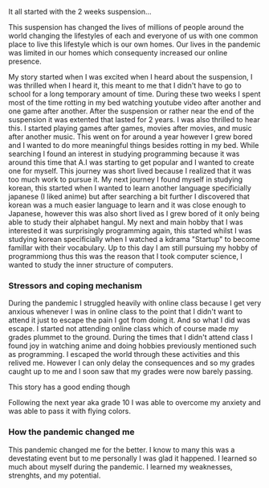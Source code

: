 
It all started with the 2 weeks suspension...

This suspension has changed the lives of millions of people around the world changing the lifestyles of each and everyone of us with one common place to live this lifestyle which is our own homes. Our lives in the pandemic was limited in our homes which consequenty increased our online presence. 

My story started when I was excited when I heard about the suspension, I was thrilled when I heard it, this meant to me that I didn't have to go to school for a long temporary amount of time. During these two weeks I spent most of the time rotting in my bed watching youtube video after another and one game after another. After the suspension or rather near the end of the suspension it was extented that lasted for 2 years. I was also thrilled to hear this. I started playing games after games, movies after movies, and music after another music. This went on for around a year however I grew bored and I wanted to do more meaningful things besides rotting in my bed. While searching I found an interest in studying programming because it was around this time that A.I was starting to get popular and I wanted to create one for myself. This journey was short lived because I realized that it was too much work to pursue it. My next journey I found myself in studying korean, this started when I wanted to learn another language specificially japanese (I liked anime) but after searching a bit further I discovered that korean was a much easier language to learn and it was close enough to Japanese, however this was also short lived as I grew bored of it only being able to study their alphabet hangul. My next and main hobby that I was interested it was surprisingly programming again, this started whilst I was studying korean specificially when I watched a kdrama "Startup" to become famillar with their vocabulary. Up to this day I am still pursuing my hobby of programmiong thus this was the reason that I took computer science, I wanted to study the inner structure of computers.  


### Stressors and coping mechanism

During the pandemic I struggled heavily with online class because I get very anxious whenever I was in online class to the point that I didn't want to attend it just to escape the pain I got from doing it. And so what I did was escape. I started not attending online class which of course made my grades plummet to the ground. During the times that I didn't attend class I found joy in watching anime and doing hobbies previously mentioned such as programming. I escaped the world through these activities and this relived me. However I can only delay the consequences and so my grades caught up to me and I soon saw that my grades were now barely passing. 

This story has a good ending though

Following the next year aka grade 10 I was able to overcome my anxiety and was able to pass it with flying colors.

### How the pandemic changed me

This pandemic changed me for the better. I know to many this was a devestating event but to me personally I was glad it happened. I learned so much about myself during the pandemic. I learned my weaknesses, strenghts, and my potential. 


